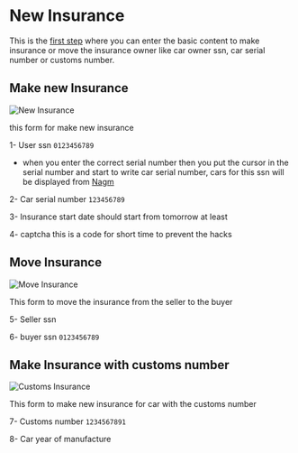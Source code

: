 # New Insurance

This is the [first step](https://rakeez.com.sa/) where you can enter the basic content to make insurance or move the insurance owner like car owner ssn, car serial number or customs number.

## Make new Insurance

![New Insurance](/taaminkom-docs/images/steps/step1-1.png)

this form for make new insurance

1- User ssn `0123456789`

- when you enter the correct serial number then you put the cursor in the serial number and start to write car serial number, cars for this ssn will be displayed from [Nagm](https://www.najm.sa/)

2- Car serial number `123456789`

3- Insurance start date should start from tomorrow at least

4- captcha this is a code for short time to prevent the hacks

## Move Insurance

![Move Insurance](/taaminkom-docs/images/steps/step1-2.png)

This form to move the insurance from the seller to the buyer

5- Seller ssn

6- buyer ssn `0123456789`

## Make Insurance with customs number

![Customs Insurance](/taaminkom-docs/images/steps/step1-3.png)

This form to make new insurance for car with the customs number

7- Customs number `1234567891`

8- Car year of manufacture

